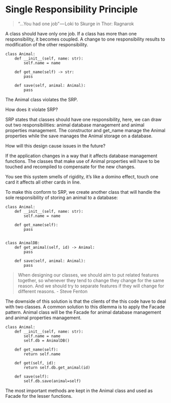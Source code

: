 # Single Responsibility Principle

> “…You had one job” — Loki to Skurge in Thor: Ragnarok

A class should have only one job.  If a class has more than one responsibility, it becomes coupled.  A change to one responsibility results to modification of the other responsibility.

    class Animal:
	    def __init__(self, name: str):
	        self.name = name
    
	    def get_name(self) -> str:
	        pass

	    def save(self, animal: Animal):
	        pass
The Animal class violates the SRP.

How does it violate SRP?

SRP states that classes should have one responsibility, here, we can draw out two responsibilities: animal database management and animal properties management.  The constructor and get_name manage the Animal properties while the save manages the Animal storage on a database.

How will this design cause issues in the future?

If the application changes in a way that it affects database management functions. The classes that make use of Animal properties will have to be touched and recompiled to compensate for the new changes.

You see this system smells of rigidity, it’s like a domino effect, touch one card it affects all other cards in line.

To make this conform to SRP, we create another class that will handle the sole responsibility of storing an animal to a database:

    class Animal:
	    def __init__(self, name: str):
            self.name = name
    
	    def get_name(self):
	        pass


	class AnimalDB:
	    def get_animal(self, id) -> Animal:
            pass

	    def save(self, animal: Animal):
	        pass

> When designing our classes, we should aim to put related features
> together, so whenever they tend to change they change for the same
> reason.  And we should try to separate features if they will change
> for different reasons. - Steve Fenton

The downside of this solution is that the clients of the this code have to deal with two classes.  A common solution to this dilemma is to apply the Facade pattern.  Animal class will be the Facade for animal database management and animal properties management.

    class Animal:
	    def __init__(self, name: str):
	        self.name = name
	        self.db = AnimalDB()

	    def get_name(self):
	        return self.name

	    def get(self, id):
	        return self.db.get_animal(id)
    
	    def save(self):
	        self.db.save(animal=self)


The most important methods are kept in the Animal class and used as Facade for the lesser functions.
